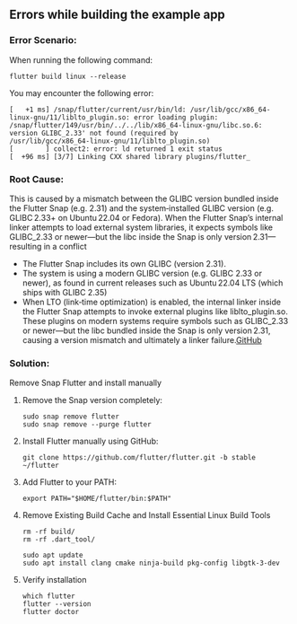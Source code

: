 ## Errors while building the example app

### Error Scenario:

When running the following command:
```
flutter build linux --release
```
You may encounter the following error:

```
[   +1 ms] /snap/flutter/current/usr/bin/ld: /usr/lib/gcc/x86_64-linux-gnu/11/liblto_plugin.so: error loading plugin:
/snap/flutter/149/usr/bin/../../lib/x86_64-linux-gnu/libc.so.6: version GLIBC_2.33' not found (required by
/usr/lib/gcc/x86_64-linux-gnu/11/liblto_plugin.so)
[        ] collect2: error: ld returned 1 exit status
[  +96 ms] [3/7] Linking CXX shared library plugins/flutter_
```
### Root Cause:

This is caused by a mismatch between the GLIBC version bundled inside the Flutter Snap (e.g. 2.31) and the system‑installed GLIBC version (e.g. GLIBC 2.33+ on Ubuntu 22.04 or Fedora). When the Flutter Snap’s internal linker attempts to load external system libraries, it expects symbols like GLIBC_2.33 or newer—but the libc inside the Snap is only version 2.31—resulting in a conflict

 - The Flutter Snap includes its own GLIBC (version 2.31).
 - The system is using a modern GLIBC version (e.g. GLIBC 2.33 or newer), as found in current releases such as Ubuntu 22.04 LTS (which ships with GLIBC 2.35)
 - When LTO (link‑time optimization) is enabled, the internal linker inside the Flutter Snap attempts to invoke external plugins like liblto_plugin.so. These plugins on modern systems require symbols such as GLIBC_2.33 or newer—but the libc bundled inside the Snap is only version 2.31, causing a version mismatch and ultimately a linker failure.[GitHub](https://github.com/flutter/flutter/issues/137036?utm_source=chatgpt.com)

### Solution:

Remove Snap Flutter and install manually
1. Remove the Snap version completely:
   ```
   sudo snap remove flutter
   sudo snap remove --purge flutter
   ```
2. Install Flutter manually using GitHub:
    ```
    git clone https://github.com/flutter/flutter.git -b stable ~/flutter  
    ```
3. Add Flutter to your PATH: 
    ```
    export PATH="$HOME/flutter/bin:$PATH"
    ```
4.  Remove Existing Build Cache and Install Essential Linux Build Tools
    ```
    rm -rf build/
    rm -rf .dart_tool/

    sudo apt update
    sudo apt install clang cmake ninja-build pkg-config libgtk-3-dev
    ```
4. Verify installation
    ```
    which flutter
    flutter --version
    flutter doctor
    ```
